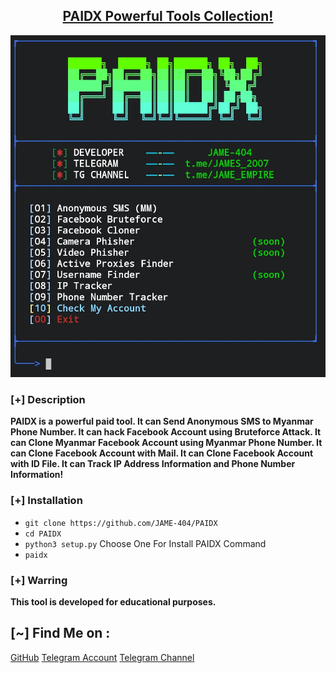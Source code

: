 <h2 align="center"><u>PAIDX Powerful Tools Collection!</u></h2>

![useful tools collection in one  tool](https://raw.githubusercontent.com/JAME-404/PAIDX/refs/heads/Files/main_image.jpg)


### [+] Description

**PAIDX is a powerful paid tool.
It can Send Anonymous SMS to Myanmar Phone Number.
It can hack Facebook Account using Bruteforce Attack.
It can Clone Myanmar Facebook Account using Myanmar Phone Number.
It can Clone Facebook Account with Mail.
It can Clone Facebook Account with ID File.
It can Track IP Address Information and Phone Number Information!**

### [+] Installation

- `git clone https://github.com/JAME-404/PAIDX`
- `cd PAIDX`
- `python3 setup.py`
Choose One For Install PAIDX Command
- `paidx`

### [+] Warring

**This tool is developed for educational purposes.**


## [~] Find Me on :

<a href="https://www.github.com/JAME-404">GitHub</a>
<a href="https://t.me/JAMES_2007">Telegram Account</a>
<a href="https://t.me/JAME_EMPIRE">Telegram Channel</a>

